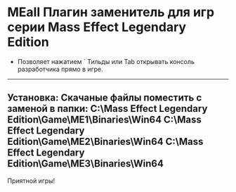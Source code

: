 # MEall Плагин заменитель для игр серии Mass Effect Legendary Edition
- Позволяет нажатием ` Тильды или Tab открывать консоль разработчика прямо в игре.
---------------------------------------------------------------------------------
Установка:
Скачаные файлы поместить с заменой в папки:
С:\Mass Effect Legendary Edition\Game\ME1\Binaries\Win64
С:\Mass Effect Legendary Edition\Game\ME2\Binaries\Win64
С:\Mass Effect Legendary Edition\Game\ME3\Binaries\Win64
----------------------------------------------------------------------------------
Приятной игры!
